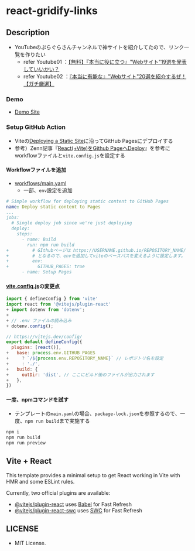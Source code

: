 # react-gridify-links

## Description
- YouTubeのぷらぐらさんチャンネルで神サイトを紹介してたので、リンク一覧を作りたい
  * refer Youtube01 ：[【無料】『本当に役に立つ』"Webサイト"19選を発表していいかい？](https://www.youtube.com/watch?v=nFHPwsIuwW0)
  * refer Youtube02 ：[『本当に有能な』"Webサイト"20選を紹介するぜ！【ガチ厳選】](https://www.youtube.com/watch?v=AqOhbuEyBpA)

### Demo
- [Demo Site](https://sgtao.github.io/react-gridify-links/)

### Setup GitHub Action
- Viteの[Deploying a Static Site](https://vitejs.dev/guide/static-deploy.html#github-pages)に沿ってGitHub Pagesにデプロイする
- 参考）Zenn記事『[React(+Vite)をGithub PageへDeploy](https://zenn.dev/shivase/articles/009-react-vite-githubpages)』を参考にworkflowファイルと`vite.config.js`を設定する

#### Workflowファイルを追加
* [workflows/main.yaml](.github/workflows/main.yml)
  * 一部、`env`設定を追加
```yaml
# Simple workflow for deploying static content to GitHub Pages
name: Deploy static content to Pages
...
jobs:
  # Single deploy job since we're just deploying
  deploy:
    steps:
      - name: Build
        run: npm run build
+         # GIthubページは https://USERNAME.github.io/REPOSITORY_NAME/
+         # となるので、envを追加してviteのベースパスを変えるように設定します。
+         env:
+           GITHUB_PAGES: true
      - name: Setup Pages
```

#### [vite.config.js](./vite.config.js)の変更点
```js
import { defineConfig } from 'vite'
import react from '@vitejs/plugin-react'
+ import dotenv from 'dotenv';
+ 
+ // .env ファイルの読み込み
+ dotenv.config();

// https://vitejs.dev/config/
export default defineConfig({
  plugins: [react()],
+   base: process.env.GITHUB_PAGES
+     ? `/${process.env.REPOSITORY_NAME}` // レポジトリ名を設定
+     : './',
+   build: {
+     outDir: 'dist', // ここにビルド後のファイルが出力されます
+   },
})
```

#### 一度、npmコマンドを試す
- テンプレートの`main.yaml`の場合、`package-lock.json`を参照するので、一度、`npm run build`まで実施する
```sh
npm i
npm run build
npm run preview
```

## Vite + React
This template provides a minimal setup to get React working in Vite with HMR and some ESLint rules.

Currently, two official plugins are available:

- [@vitejs/plugin-react](https://github.com/vitejs/vite-plugin-react/blob/main/packages/plugin-react/README.md) uses [Babel](https://babeljs.io/) for Fast Refresh
- [@vitejs/plugin-react-swc](https://github.com/vitejs/vite-plugin-react-swc) uses [SWC](https://swc.rs/) for Fast Refresh


## LICENSE
- MIT License.
